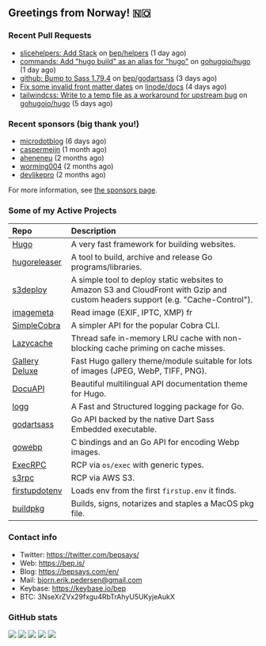 ## Greetings from Norway! 🇳🇴

### Recent Pull Requests

- [slicehelpers: Add Stack](https://github.com/bep/helpers/pull/5) on [bep/helpers](https://github.com/bep/helpers) (1 day ago)
- [commands: Add &#34;hugo build&#34; as an alias for &#34;hugo&#34;](https://github.com/gohugoio/hugo/pull/12891) on [gohugoio/hugo](https://github.com/gohugoio/hugo) (1 day ago)
- [github: Bump to Sass 1.79.4](https://github.com/bep/godartsass/pull/29) on [bep/godartsass](https://github.com/bep/godartsass) (3 days ago)
- [Fix some invalid front matter dates](https://github.com/linode/docs/pull/7110) on [linode/docs](https://github.com/linode/docs) (4 days ago)
- [tailwindcss: Write to a temp file as a workaround for upstream bug](https://github.com/gohugoio/hugo/pull/12881) on [gohugoio/hugo](https://github.com/gohugoio/hugo) (5 days ago)

### Recent sponsors (big thank you!)

- [microdotblog](https://github.com/microdotblog) (6 days ago)
- [caspermeijn](https://github.com/caspermeijn) (1 month ago)
- [aheneneu](https://github.com/aheneneu) (2 months ago)
- [worming004](https://github.com/worming004) (2 months ago)
- [devlikepro](https://github.com/devlikepro) (2 months ago)

For more information, see [the sponsors page](https://github.com/sponsors/bep/).

### Some of my Active Projects

| Repo  | Description |
| :---------------------------------------- | :------------------------------------------- |
| [Hugo](https://github.com/gohugoio/hugo)|A very fast framework for building websites. |
| [hugoreleaser](https://github.com/gohugoio/hugoreleaser)| A tool to build, archive and release Go programs/libraries.  |
| [s3deploy](https://github.com/bep/s3deploy)| A simple tool to deploy static websites to Amazon S3 and CloudFront with Gzip and custom headers support (e.g. "Cache-Control").|
| [imagemeta](https://github.com/bep/imagemeta)| Read image (EXIF, IPTC, XMP) fr|
| [SimpleCobra](https://github.com/bep/simplecobra)|A simpler API for the popular Cobra CLI.|
| [Lazycache](https://github.com/bep/lazycache)| Thread safe in-memory LRU cache with non-blocking cache priming on cache misses.  |
| [Gallery Deluxe](https://github.com/bep/gallerydeluxe)|Fast Hugo gallery theme/module suitable for lots of images (JPEG, WebP, TIFF, PNG).|
| [DocuAPI](https://github.com/bep/docuapi)| Beautiful multilingual API documentation theme for Hugo.  |
| [logg](https://github.com/bep/logg)| A Fast and Structured logging package for Go.  |
| [godartsass](https://github.com/bep/godartsass)| Go API backed by the native Dart Sass Embedded executable. |
| [gowebp](https://github.com/bep/gowebp)|C bindings and an Go API for encoding Webp images. |
| [ExecRPC](https://github.com/bep/execrpc)|RCP via `os/exec` with generic types.  |
| [s3rpc](https://github.com/bep/s3rpc)|RCP via AWS S3.|
| [firstupdotenv](https://github.com/bep/firstupdotenv)|Loads env from the first `firstup.env` it finds. |
| [buildpkg](https://github.com/bep/buildpkg)| Builds, signs, notarizes and staples a MacOS pkg file. |

### Contact info
- Twitter: https://twitter.com/bepsays/
- Web: https://bep.is/
- Blog: https://bepsays.com/en/
- Mail: bjorn.erik.pedersen@gmail.com
- Keybase: https://keybase.io/bep
- BTC: 3NseXrZVx29fxgu4RbTrAhyU5UKyjeAukX


### GitHub stats

![](https://github-profile-summary-cards.vercel.app/api/cards/profile-details?username=bep&theme=github)
![](https://github-profile-summary-cards.vercel.app/api/cards/repos-per-language?username=bep&theme=github)
![](https://github-profile-summary-cards.vercel.app/api/cards/most-commit-language?username=bep&theme=github)
![](https://github-profile-summary-cards.vercel.app/api/cards/stats?username=bep&theme=github)
![](https://github-profile-summary-cards.vercel.app/api/cards/productive-time?username=bep&theme=github)
